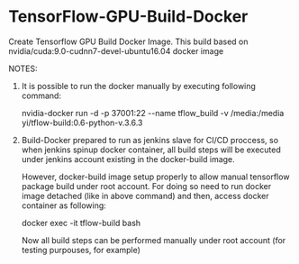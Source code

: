 # TensorFlow-GPU-Build-Docker
Create Tensorflow GPU Build Docker Image. This build based on nvidia/cuda:9.0-cudnn7-devel-ubuntu16.04 docker image

NOTES:

1. It is possible to run the docker manually by executing following command:

   nvidia-docker run -d -p 37001:22 --name tflow_build -v /media:/media yi/tflow-build:0.6-python-v.3.6.3

2. Build-Docker prepared to run as jenkins slave for CI/CD proccess, so when jenkins spinup docker container,
   all build steps will be executed under jenkins account existing in the docker-build image.

   However, docker-build image setup properly to allow manual tensorflow package build under root account.
   For doing so need to run docker image detached (like in above command) and then, access docker container as following:

   docker exec -it tflow-build bash

   Now all build steps can be performed manually under root account (for testing purpouses, for example)
